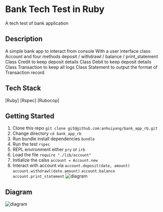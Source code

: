 # Bank Tech Test in Ruby
A tech test of bank application

## Description
A simple bank app to interact from console
With a user interface class Account and four methods deposit / withdrawl / balance / print_statement
Class Credit to keep deposit details
Class Debit to keep deposit details
Class Transaction to keep all logs
Class Statement to output the format of Transaction record

## Tech Stack
[Ruby]
[Rspec]
[Rubocop]

## Getting Started
1. Clone this repo `git clone git@github.com:anhuiyang/bank_app_rb.git`
2. Change directory  `cd bank_app_rb`
3. Run bundle install dependencies `bundle`
4. Run the test `rspec`
5. REPL environment either `pry` or `irb`
6. Load the file `require "./lib/account"`
7. Initialize the calss `account = Account.new`
8. Interact with account via `account.deposit(date, amount)` `account.withdrawl(date.amount)` `account.balance` `account.print_statement`
 ![diagram](https://github.com/anhuiyang/tech_test-bankrb/blob/master/images/Screenshot%202019-03-12%20at%203.27.18%20pm.png?raw=true)

## Diagram
![diagram](https://github.com/anhuiyang/tech_test-bankrb/blob/master/images/bank%20-%20diagram.png?raw=true)
